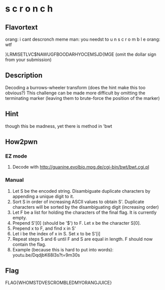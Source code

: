 # s c r o n c h

## Flavortext

orang: i cant descronch 
meme man: you needst to u n s c r o m b l e 
orang: wtf 

}LRMISETLVC$NAWUGFBOODARHYOCEMSJD{MGE
(omit the dollar sign from your submission)

## Description

Decoding a burrows-wheeler transform (does the hint make this too obvious?)
This challenge can be made more difficult by omitting the terminating marker (leaving them to brute-force the position of the marker)

## Hint

though this be madness, yet there is method in 'bwt

## How2pwn

### EZ mode

1. Decode with http://guanine.evolbio.mpg.de/cgi-bin/bwt/bwt.cgi.pl

### Manual

1. Let S be the encoded string. Disambiguate duplicate characters by appending a unique digit to it.
2. Sort S in order of increasing ASCII values to obtain S'. Duplicate characters will be sorted by the disambiguating digit (increasing order)
3. Let F be a list for holding the characters of the final flag. It is currently empty.
4. Prepend S'[0] (should be '$') to F. Let x be the character S[0]. 
5. Prepend x to F, and find x in S'
6. Let i be the index of x in S. Set x to be S'[i]
7. Repeat steps 5 and 6 until F and S are equal in length. F should now contain the flag.
8. Example (because this is hard to put into words): youtu.be/DqdjbK68l3s?t=9m30s

## Flag

FLAG{WHOMSTDVESCROMBLEDMYORANGJUICE}

